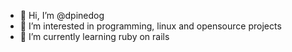 - 👋 Hi, I’m @dpinedog
- 👀 I’m interested in programming, linux and opensource projects
- 🌱 I’m currently learning ruby on rails

<!---
dpinedog/dpinedog is a ✨ special ✨ repository because its `README.md` (this file) appears on your GitHub profile.
You can click the Preview link to take a look at your changes.
--->
